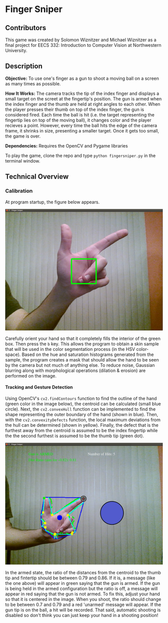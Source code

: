 # Finger Sniper

## Contributors

This game was created by Solomon Wiznitzer and Michael Wiznitzer as a final project for EECS 332: Introduction to Computer Vision at Northwestern University.

## Description

**Objective:** To use one's finger as a gun to shoot a moving ball on a screen as many times as possible.


**How It Works:** The camera tracks the tip of the index finger and displays a small target on the screet at the fingertip's position. The gun is armed when the index finger and the thumb are held at right angles to each other. When the player presses their thumb on top of the index finger, the gun is considered fired. Each time the ball is hit (i.e. the target representing the fingertip lies on top of the moving ball), it changes color and the player recieves a point. However, every time the ball hits the edge of the camera frame, it shrinks in size, presenting a smaller target. Once it gets too small, the game is over.

**Dependencies:** Requires the OpenCV and Pygame libraries

To play the game, clone the repo and type `python fingersniper.py` in the terminal window.

## Technical Overview

### Calibration

At program startup, the figure below appears.

![calibPic](images/calibPic.png)

Carefully orient your hand so that it completely fills the interior of the green box. Then press the `b` key. This allows the program to obtain a skin sample that will be used in the color segmentation process (in the HSV color-space). Based on the hue and saturation histograms generated from the sample, the program creates a mask that should allow the hand to be seen by the camera but not much of anything else. To reduce noise, Gaussian blurring along with morphological operations (dilation & erosion) are performed on the image.

#### Tracking and Gesture Detection

Using OpenCV's `cv2.findContours` function to find the outline of the hand (green color in the image below), the centroid can be calculated (small blue circle). Next, the `cv2.convexHull` function can be implemented to find the shape representing the outer boundary of the hand (shown in blue). Then, with the `cv2.convexityDefects` function, the local maximum deviations from the hull can be determined (shown in yellow). Finally, the defect that is the furthest away from the centroid is assumed to be the index fingertip while the the second furthest is assumed to be the thumb tip (green dot).

![calibPic](images/gamePic.png)

In the armed state, the ratio of the distances from the centroid to the thumb tip and fintertip should be between 0.79 and 0.86. If it is, a message (like the one above) will appear in green saying that the gun is armed. If the gun is being held in the armed configuration but the ratio is off, a message will appear in red saying that the gun is not armed. To fix this, adjust your hand so that it is centered in the image. When you shoot, the ratio should change to be between 0.7 and 0.79 and a red 'unarmed' message will appear. If the gun tip is on the ball, a hit will be recorded. That said, automatic shooting is disabled so don't think you can just keep your hand in a shooting position!
